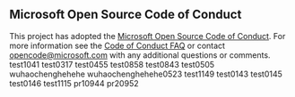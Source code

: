 ## Microsoft Open Source Code of Conduct
This project has adopted the [Microsoft Open Source Code of Conduct](https://opensource.microsoft.com/codeofconduct/).
For more information see the [Code of Conduct FAQ](https://opensource.microsoft.com/codeofconduct/faq/) or contact [opencode@microsoft.com](mailto:opencode@microsoft.com) with any additional questions or comments.
test1041
test0317
test0455
test0858
test0843
test0505
wuhaochenghehehe
wuhaochenghehehe0523
test1149
test0143
test0145
test0146
test1115
pr10944
pr20952
